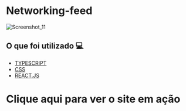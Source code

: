 <h1> Networking-feed </h1>

![Screenshot_11](https://user-images.githubusercontent.com/96798145/182485876-5cc5fe5c-f62d-44ba-b6c1-1f708c0ca367.png)
<h2> O que foi utilizado 💻 </h2>

- [TYPESCRIPT]()
- [CSS]()
- [REACT.JS]()


<h1> <a src="https://networking-feed.netlify.app"> Clique aqui para ver o site em ação </a></h1>
